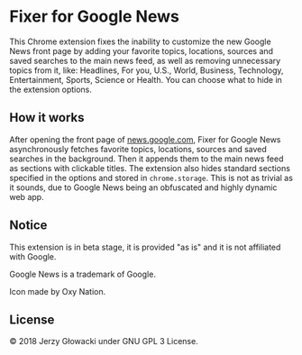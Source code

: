 # Fixer for Google News

This Chrome extension fixes the inability to customize the new Google News front page by adding your favorite topics, locations, sources and saved searches to the main news feed, as well as removing unnecessary topics from it, like: Headlines, For you, U.S., World, Business, Technology, Entertainment, Sports, Science or Health. You can choose what to hide in the extension options.

## How it works

After opening the front page of [news.google.com](https://news.google.com/), Fixer for Google News asynchronously fetches favorite topics, locations, sources and saved searches in the background. Then it appends them to the main news feed as sections with clickable titles. The extension also hides standard sections specified in the options and stored in `chrome.storage`. This is not as trivial as it sounds, due to Google News being an obfuscated and highly dynamic web app.

## Notice

This extension is in beta stage, it is provided "as is" and it is not affiliated with Google.

Google News is a trademark of Google.

Icon made by Oxy Nation.

## License

© 2018 Jerzy Głowacki under GNU GPL 3 License.